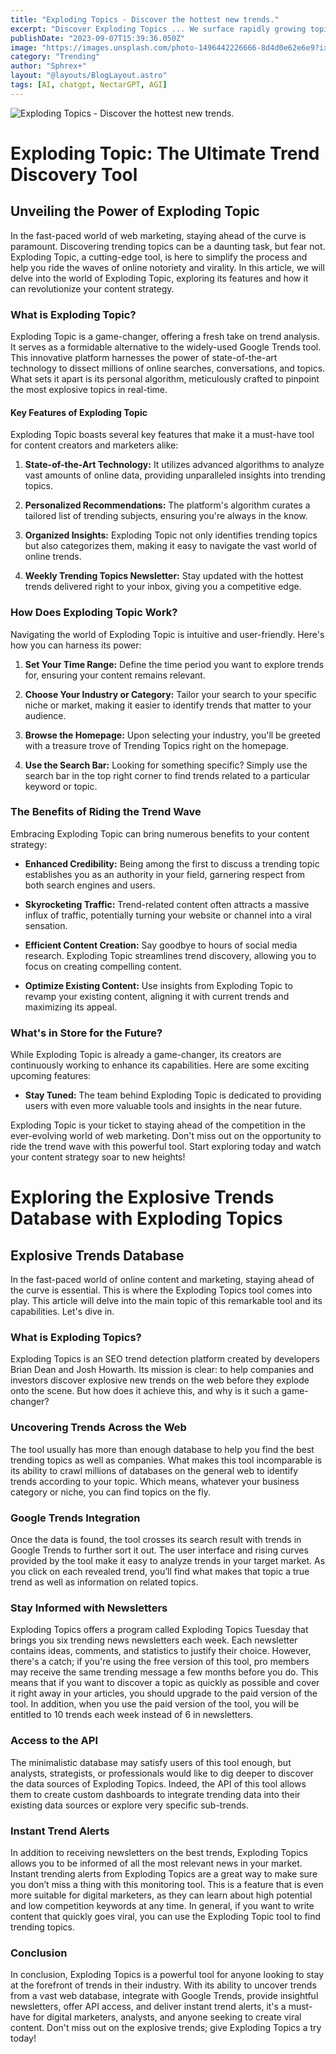 ```yaml
---
title: "Exploding Topics - Discover the hottest new trends."
excerpt: "Discover Exploding Topics ... We surface rapidly growing topics before they take off. ... Vccadfn scebaafffas taft aee ibfcaaad to pebbbce tffaedd hcfdfh abd webdet..."
publishDate: "2023-09-07T15:39:36.050Z"
image: "https://images.unsplash.com/photo-1496442226666-8d4d0e62e6e9?ixlib=rb-4.0.3&ixid=M3wxMjA3fDB8MHxwaG90by1wYWdlfHx8fGVufDB8fHx8fA%3D%3D&auto=format&fit=crop&w=1470&q=80"
category: "Trending"
author: "Sphrex+"
layout: "@layouts/BlogLayout.astro"
tags: [AI, chatgpt, NectarGPT, AGI]
---
```


<img src="https://images.unsplash.com/photo-1496442226666-8d4d0e62e6e9?ixlib=rb-4.0.3&ixid=M3wxMjA3fDB8MHxwaG90by1wYWdlfHx8fGVufDB8fHx8fA%3D%3D&auto=format&fit=crop&w=1470&q=80" alt="Exploding Topics - Discover the hottest new trends." />

<h1 id="exploding-topic-the-ultimate-trend-discovery-tool">Exploding Topic: The Ultimate Trend Discovery Tool</h1>
<h2 id="unveiling-the-power-of-exploding-topic">Unveiling the Power of Exploding Topic</h2>
<p>In the fast-paced world of web marketing, staying ahead of the curve is paramount. Discovering trending topics can be a daunting task, but fear not. Exploding Topic, a cutting-edge tool, is here to simplify the process and help you ride the waves of online notoriety and virality. In this article, we will delve into the world of Exploding Topic, exploring its features and how it can revolutionize your content strategy.</p>
<h3 id="what-is-exploding-topic-">What is Exploding Topic?</h3>
<p>Exploding Topic is a game-changer, offering a fresh take on trend analysis. It serves as a formidable alternative to the widely-used Google Trends tool. This innovative platform harnesses the power of state-of-the-art technology to dissect millions of online searches, conversations, and topics. What sets it apart is its personal algorithm, meticulously crafted to pinpoint the most explosive topics in real-time.</p>
<h4 id="key-features-of-exploding-topic">Key Features of Exploding Topic</h4>
<p>Exploding Topic boasts several key features that make it a must-have tool for content creators and marketers alike:</p>
<ol>
<li><p><strong>State-of-the-Art Technology:</strong> It utilizes advanced algorithms to analyze vast amounts of online data, providing unparalleled insights into trending topics.</p>
</li>
<li><p><strong>Personalized Recommendations:</strong> The platform&#39;s algorithm curates a tailored list of trending subjects, ensuring you&#39;re always in the know.</p>
</li>
<li><p><strong>Organized Insights:</strong> Exploding Topic not only identifies trending topics but also categorizes them, making it easy to navigate the vast world of online trends.</p>
</li>
<li><p><strong>Weekly Trending Topics Newsletter:</strong> Stay updated with the hottest trends delivered right to your inbox, giving you a competitive edge.</p>
</li>
</ol>
<h3 id="how-does-exploding-topic-work-">How Does Exploding Topic Work?</h3>
<p>Navigating the world of Exploding Topic is intuitive and user-friendly. Here&#39;s how you can harness its power:</p>
<ol>
<li><p><strong>Set Your Time Range:</strong> Define the time period you want to explore trends for, ensuring your content remains relevant.</p>
</li>
<li><p><strong>Choose Your Industry or Category:</strong> Tailor your search to your specific niche or market, making it easier to identify trends that matter to your audience.</p>
</li>
<li><p><strong>Browse the Homepage:</strong> Upon selecting your industry, you&#39;ll be greeted with a treasure trove of Trending Topics right on the homepage.</p>
</li>
<li><p><strong>Use the Search Bar:</strong> Looking for something specific? Simply use the search bar in the top right corner to find trends related to a particular keyword or topic.</p>
</li>
</ol>
<h3 id="the-benefits-of-riding-the-trend-wave">The Benefits of Riding the Trend Wave</h3>
<p>Embracing Exploding Topic can bring numerous benefits to your content strategy:</p>
<ul>
<li><p><strong>Enhanced Credibility:</strong> Being among the first to discuss a trending topic establishes you as an authority in your field, garnering respect from both search engines and users.</p>
</li>
<li><p><strong>Skyrocketing Traffic:</strong> Trend-related content often attracts a massive influx of traffic, potentially turning your website or channel into a viral sensation.</p>
</li>
<li><p><strong>Efficient Content Creation:</strong> Say goodbye to hours of social media research. Exploding Topic streamlines trend discovery, allowing you to focus on creating compelling content.</p>
</li>
<li><p><strong>Optimize Existing Content:</strong> Use insights from Exploding Topic to revamp your existing content, aligning it with current trends and maximizing its appeal.</p>
</li>
</ul>
<h3 id="what-s-in-store-for-the-future-">What&#39;s in Store for the Future?</h3>
<p>While Exploding Topic is already a game-changer, its creators are continuously working to enhance its capabilities. Here are some exciting upcoming features:</p>
<ul>
<li><strong>Stay Tuned:</strong> The team behind Exploding Topic is dedicated to providing users with even more valuable tools and insights in the near future.</li>
</ul>
<p>Exploding Topic is your ticket to staying ahead of the competition in the ever-evolving world of web marketing. Don&#39;t miss out on the opportunity to ride the trend wave with this powerful tool. Start exploring today and watch your content strategy soar to new heights!</p>


<h1 id="exploring-the-explosive-trends-database-with-exploding-topics">Exploring the Explosive Trends Database with Exploding Topics</h1>
<h2 id="explosive-trends-database">Explosive Trends Database</h2>
<p>In the fast-paced world of online content and marketing, staying ahead of the curve is essential. This is where the Exploding Topics tool comes into play. This article will delve into the main topic of this remarkable tool and its capabilities. Let&#39;s dive in.</p>
<h3 id="what-is-exploding-topics-">What is Exploding Topics?</h3>
<p>Exploding Topics is an SEO trend detection platform created by developers Brian Dean and Josh Howarth. Its mission is clear: to help companies and investors discover explosive new trends on the web before they explode onto the scene. But how does it achieve this, and why is it such a game-changer?</p>
<h3 id="uncovering-trends-across-the-web">Uncovering Trends Across the Web</h3>
<p>The tool usually has more than enough database to help you find the best trending topics as well as companies. What makes this tool incomparable is its ability to crawl millions of databases on the general web to identify trends according to your topic. Which means, whatever your business category or niche, you can find topics on the fly.</p>
<h3 id="google-trends-integration">Google Trends Integration</h3>
<p>Once the data is found, the tool crosses its search result with trends in Google Trends to further sort it out. The user interface and rising curves provided by the tool make it easy to analyze trends in your target market. As you click on each revealed trend, you’ll find what makes that topic a true trend as well as information on related topics.</p>
<h3 id="stay-informed-with-newsletters">Stay Informed with Newsletters</h3>
<p>Exploding Topics offers a program called Exploding Topics Tuesday that brings you six trending news newsletters each week. Each newsletter contains ideas, comments, and statistics to justify their choice. However, there&#39;s a catch; if you&#39;re using the free version of this tool, pro members may receive the same trending message a few months before you do. This means that if you want to discover a topic as quickly as possible and cover it right away in your articles, you should upgrade to the paid version of the tool. In addition, when you use the paid version of the tool, you will be entitled to 10 trends each week instead of 6 in newsletters.</p>
<h3 id="access-to-the-api">Access to the API</h3>
<p>The minimalistic database may satisfy users of this tool enough, but analysts, strategists, or professionals would like to dig deeper to discover the data sources of Exploding Topics. Indeed, the API of this tool allows them to create custom dashboards to integrate trending data into their existing data sources or explore very specific sub-trends.</p>
<h3 id="instant-trend-alerts">Instant Trend Alerts</h3>
<p>In addition to receiving newsletters on the best trends, Exploding Topics allows you to be informed of all the most relevant news in your market. Instant trending alerts from Exploding Topics are a great way to make sure you don’t miss a thing with this monitoring tool. This is a feature that is even more suitable for digital marketers, as they can learn about high potential and low competition keywords at any time. In general, if you want to write content that quickly goes viral, you can use the Exploding Topic tool to find trending topics.</p>
<h3 id="conclusion">Conclusion</h3>
<p>In conclusion, Exploding Topics is a powerful tool for anyone looking to stay at the forefront of trends in their industry. With its ability to uncover trends from a vast web database, integrate with Google Trends, provide insightful newsletters, offer API access, and deliver instant trend alerts, it&#39;s a must-have for digital marketers, analysts, and anyone seeking to create viral content. Don&#39;t miss out on the explosive trends; give Exploding Topics a try today!</p>
